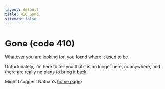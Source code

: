 ```yaml
---
layout: default
title: 410 Gone
sitemap: false
---
```


<h1>Gone (code 410)</h1>

Whatever you are looking for, you found where it used to be.

Unfortunately, I’m here to tell you that it is no longer here, or anywhere, and there are really no plans to bring it back.

Might I suggest Nathan’s [home page]({{site.url}})?
